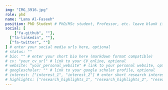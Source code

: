 ```yaml
---
img: "IMG_3916.jpg"
role: phd
name: "Lama Al-Faseeh"
position: PhD Student # PhD/MSc student, Professor, etc. leave blank if not applicable
social: [
    ["fa-github", ""],
  ["fa-linkedin", ""],
  ["fa-twitter", ""]
] # enter your social media urls here, optional
# status: ""
# bio: "" # enter your short bio here (markdown format compatible)
# cv: "your_cv_url" # link to your CV online, optional
# website: "your_personal_website" # link to your personal website, optional
# googlescholar: "" # link to your google scholar profile, optional
# interest: ["interest_1", "interest_2"] # enter short research interests (traffic signal, CAV, etc.), optional
# highlights: ["research_highlights_1", "research_highlights_2", "research_highlights_3"] # enter your research highlights here (awards, achievements, etc.), optional
---
```

